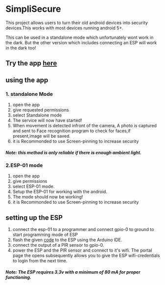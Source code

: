 # SimpliSecure

This project allows users to turn their old android devices into security devices.This works with most devices running android 5+.

This can be used in a standalone mode which unfortunately wont work in the dark. But the other version which includes connecting an ESP will work in the dark too!

## Try the app [here](app/release/app-release.apk)

## using the app
### 1. standalone Mode
1. open the app
2. give requested permissions
3. select Standalone mode
4. The service will now have started!
5. When movement is detected infront of the camera, A photo is captured and sent to Face recognition program to check for faces,if present,image will be saved.
6. it is Recommonded to use Screen-pinning to increase security
##### Note: this method is only reliable if there is enough ambient light.

### 2.ESP-01 mode
1. open the app
2. give permissions
3. select ESP-01 mode.
4. Setup the ESP-01 for working with the android.
5. The mode should now be working!
6. it is Recommonded to use Screen-pinning to increase security

## setting up the ESP
1. connect the esp-01 to a programmer and connect gpio-0 to ground to start programming mode of ESP
2. flash the given [code](ESP_simpli_secure.ino) to the ESP using the Arduino IDE.
3. connect the output of a PIR sensor to gpio-0.
4. power the ESP and the PIR sensor and connect to it's wifi. The portal page the opens subsequently allows you to give the ESP wifi-credentials to login from the next time.
##### Note: The ESP requires 3.3v with a minimum of 80 mA for proper functioning.
